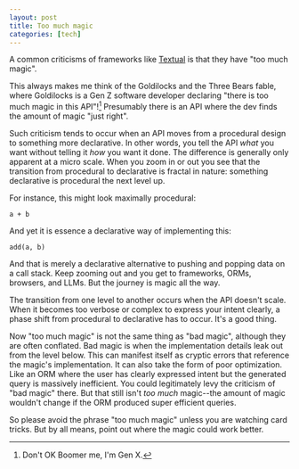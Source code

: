 ```yaml
---
layout: post
title: Too much magic
categories: [tech]
---
```


A common criticisms of frameworks like [Textual](https://github.com/textualize/textual) is that they have "too much magic".

This always makes me think of the Goldilocks and the Three Bears fable, where Goldilocks is a Gen Z software developer declaring "there is too much magic in this API"![^1] Presumably there is an API where the dev finds the amount of magic "just right".

Such criticism tends to occur when an API moves from a procedural design to something more declarative.
In other words, you tell the API *what* you want without telling it *how* you want it done.
The difference is generally only apparent at a micro scale.
When you zoom in or out you see that the transition from procedural to declarative is fractal in nature: something declarative is procedural the next level up.

For instance, this might look maximally procedural:

```
a + b
```

And yet it is essence a declarative way of implementing this:

```
add(a, b)
```

And that is merely a declarative alternative to pushing and popping data on a call stack.
Keep zooming out and you get to frameworks, ORMs, browsers, and LLMs.
But the journey is magic all the way.

The transition from one level to another occurs when the API doesn't scale.
When it becomes too verbose or complex to express your intent clearly, a phase shift from procedural to declarative has to occur.
It's a good thing.

Now "too much magic" is not the same thing as "bad magic", although they are often conflated.
Bad magic is when the implementation details leak out from the level below.
This can manifest itself as cryptic errors that reference the magic's implementation.
It can also take the form of poor optimization.
Like an ORM where the user has clearly expressed intent but the generated query is massively inefficient.
You could legitimately levy the criticism of "bad magic" there.
But that still isn't *too much* magic--the amount of magic wouldn't change if the ORM produced super efficient queries.

So please avoid the phrase "too much magic" unless you are watching card tricks.
But by all means, point out where the magic could work better.


[^1]: Don't OK Boomer me, I'm Gen X.